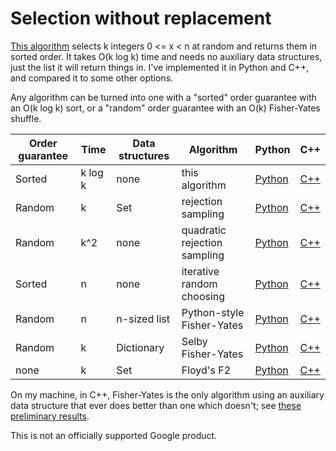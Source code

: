 # Selection without replacement

[This algorithm](cardchoose.md) selects k integers 0 <= x < n at random
and returns them in sorted order. It takes O(k log k) time and needs no
auxiliary data structures, just the list it will return things in. I've
implemented it in Python and C++, and compared it to some other options.

Any algorithm can be turned into one with a "sorted" order guarantee
with an O(k log k) sort, or a "random" order guarantee with an O(k)
Fisher-Yates shuffle.

Order guarantee | Time | Data structures | Algorithm | Python | C++
----|----|----|----|----|----
Sorted | k log k | none | this algorithm | [Python](python/algorithms/cardchoose.py) | [C++](cpp/cardchoose.cpp)
Random | k  | Set | rejection sampling | [Python](python/algorithms/rejectionsample.py) | [C++](cpp/rejectionsample.cpp)
Random | k^2  | none | quadratic rejection sampling | [Python](python/algorithms/quadraticreject.py) | [C++](cpp/quadraticreject.cpp)
Sorted | n | none | iterative random choosing | [Python](python/algorithms/iterativechoose.py) | [C++](cpp/iterativechoose.cpp)
Random | n | n-sized list | Python-style Fisher-Yates | [Python](python/algorithms/fisheryates.py) | [C++](cpp/fisheryates.cpp)
Random | k | Dictionary | Selby Fisher-Yates | [Python](python/algorithms/algorithms/selby_fy.py) | [C++](cpp/selby_fy.cpp)
none | k | Set | Floyd's F2 | [Python](python/algorithms/floydf2.py) | [C++](cpp/floydf2.cpp)

On my machine, in C++, Fisher-Yates is the only algorithm using an auxiliary
data  structure that ever does better than one which doesn't; see [these
preliminary results](cpp/results).

This is not an officially supported Google product.
